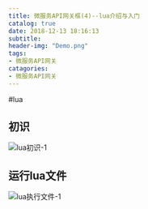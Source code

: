 ```yaml
---
title: 微服务API网关框(4)--lua介绍与入门
catalog: true
date: 2018-12-13 18:16:13
subtitle:
header-img: "Demo.png"
tags:
- 微服务API网关
catagories:
- 微服务API网关
---
```


#lua

## 初识
![lua初识-1](lua初识-1.png)

## 运行lua文件
![lua执行文件-1](lua执行文件-1.png)
